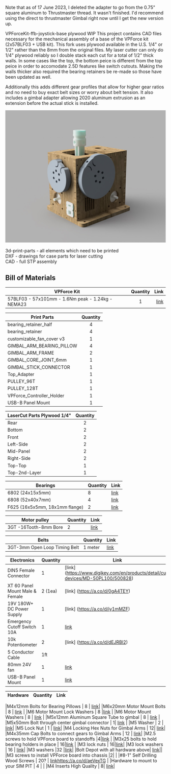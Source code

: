 Note that as of 17 June 2023, I deleted the adapter to go from the 0.75" square aluminum to Thrustmaster thread. It wasn't finished. I'd recommend using the direct to thrustmaster Gimbal right now until I get the new version up.

VPForceKit-ffb-joystick-base plywood WIP
This project contains CAD files necessary for the mechanical assembly of a base of the VPForce kit (2x57BLF03 + USB kit).
This fork uses plywood available in the U.S. 1/4" or 1/2" rather than the 8mm from the original files. My laser cutter can only do 1/4" plywood reliably so I double stack each cut for a total of 1/2" thick walls. In some cases like the top, the bottom peice is different from the top peice in order to accomodate 2.5D features like switch cutouts. Making the walls thicker also required the bearing retainers be re-made so those have been updated as well.

Additionally this adds different gear profiles that allow for higher gear ratios and no need to buy exact belt sizes or worry about belt tension. It also includes a gimbal adapter allowing 2020 aluminum extrusion as an extension before the actual stick is installed. 

![image](new_FFB_VPForce.jpg) 

3d-print-parts - all elements which need to be printed  
DXF - drawings for case parts for laser cutting  
CAD - full STP assembly

## Bill of Materials

| VPForce Kit   | Quantity | Link |
|-------------- |:--------:|-----:|
|57BLF03 - 57x101mm - 1.6Nm peak - 1.24kg - NEMA23|1|[link](https://vpforcecontrols.com/) |

| Print Parts   | Quantity |
| ------------- |:--------:|
|bearing_retainer_half|4|
|bearing_retainer|4|
|customizable_fan_cover v3|1|
|GIMBAL_ARM_BEARING_PILLOW|4|
|GIMBAL_ARM_FRAME|2|
|GIMBAL_CORE_JOINT_6mm|1|
|GIMBAL_STICK_CONNECTOR|1|
|Top_Adapter |1|
|PULLEY_96T|1|
|PULLEY_128T|1|
|VPForce_Controller_Holder|1|
|USB-B Panel Mount |1|

| LaserCut Parts Plywood 1/4"| Quantity |
| -------------- |:--------:|
|Rear|2|
|Bottom|2|
|Front|2|
|Left-Side|2|
|Mid-Panel|2|
|Right-Side|2|
|Top-Top |1|
|Top-2nd-Layer |1|

| Bearings                      | Quantity  | Link |
| ----------------------------- | --------- | ---- |
| 6802 (24x15x5mm)              | 8  |[link](https://www.ebay.com/itm/144972685318) |
| 6808 (52x40x7mm)              | 4  |[link](https://www.ebay.com/itm/131569718806) |
| F625 (16x5x5mm, 18x1mm flange)| 2  |[link](https://www.ebay.com/itm/143709341709) |


| Motor pulley                  | Quantity  | Link |
| ----------------------------- | --------- | ---- |
| 3GT -16Tooth-8mm Bore         | 2  |[link](https://www.ebay.com/itm/225592008473) |

| Belts                  		| Quantity  | Link |
| ----------------------------- | --------- | ---- |
| 3GT-3mm Open Loop Timing Belt | 1 meter|[link](https://www.ebay.com/itm/224467077690?var=523250397611) |

|Electronics                |Quantity | Link|
|---------------------------| -------- | ---- |
|DIN5 Female Connector      | 1  |[link] (https://www.digikey.com/en/products/detail/cui-devices/MD-50PL100/500828)|
|XT 60 Panel Mount Male & Female  | 2 (1ea)  |[link] (https://a.co/d/0gA4TEY) |
|19V 180W+ DC Power Supply | 1  | [link] (https://a.co/d/iy1mMZF)|
|Emergency Cutoff Switch 10A| 1  |[link](https://a.co/d/2vKUG6i) |
|10k Potentiometer          | 2  |[link] (https://a.co/d/dEJRBl2) |
|5 Conductor Cable          | 1ft| |
|80mm 24V fan | 1| [link](https://a.co/d/5TQbYCp)|
|USB-B Panel Mount | 1| [link](https://a.co/d/8rjkGPT)|

|Hardware                |Quantity | Link|
|---------------------------| -------- | ---- |

|M4x12mm Bolts for Bearing Pillows  |  8  | [link](https://www.boltdepot.com/Product-Details.aspx?product=13341)|
|M6x20mm Motor Mount Bolts          |  8  | [link](https://www.boltdepot.com/Product-Details.aspx?product=13352) |
|M6 Motor Mount Lock Washers        |  8  |[link]( https://www.boltdepot.com/Product-Details.aspx?product=4813) |
|M6 Motor Mount Washers        |  8  | [link](https://www.boltdepot.com/Product-Details.aspx?product=4516) | 
|M5x12mm Aluminum Square Tube to gimbal  | 8 | [link](https://www.boltdepot.com/Product-Details.aspx?product=13344) |
|M5x50mm Bolt through center gimbal connector | 1| [link](https://www.boltdepot.com/Product-Details.aspx?product=13344) |
|M5 Washer |  2 | [link](https://www.boltdepot.com/Product-Details.aspx?product=4515)|
|M5 Lock Nut | 1 | [link](https://www.boltdepot.com/Product-Details.aspx?product=4794)|
|M4 Locking Hex Nuts for Gimbal Arms | 12| [link](https://www.boltdepot.com/Product-Details.aspx?product=4793)|
|M4x35mm Cap Bolts to connect gears to Gimbal Arms | 12 | [link](https://www.boltdepot.com/Product-Details.aspx?product=18949)|
|M2.5 screws to hold VPForce board to standoffs |4|[link](https://www.boltdepot.com/Product-Details.aspx?product=24854) |
|M3x25 bolts to hold bearing holders in place | 16|[link]( https://www.boltdepot.com/Product-Details.aspx?product=18942) |
|M3 lock nuts | 16|[link]( https://www.boltdepot.com/Product-Details.aspx?product=4792)|
|M3 lock washers | 16 | [link](https://www.boltdepot.com/Product-Details.aspx?product=4810)|
|M3 washers |32 |[link](https://www.boltdepot.com/Product-Details.aspx?product=4513)|
|Bolt Depot with all hardware above| [link]([https://www.boltdepot.com/cart/215477](https://www.boltdepot.com/cart/215482))||
|M3 screws to install VPForce board into chassis |2| |
|#8-1" Self Drilling Wood Screws        |  20? | [link](https://a.co/d/aeVexTG)https://a.co/d/aeVexTG |
|Hardware to mount to your SIM PIT | 4 | |
|M4 Inserts High Quality | 8| [link](https://a.co/d/0r7RgK8)|


